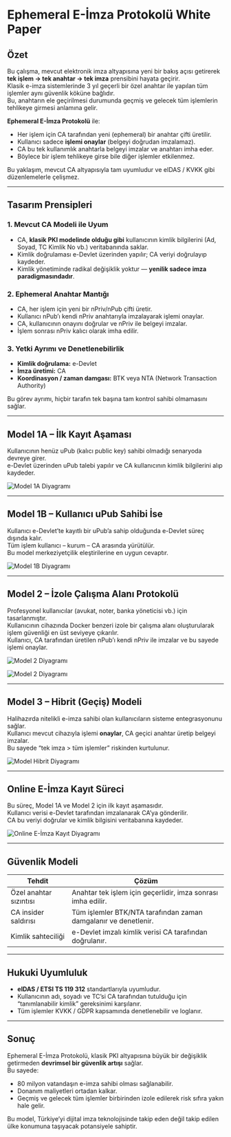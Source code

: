 # Ephemeral E-İmza Protokolü White Paper

## Özet
Bu çalışma, mevcut elektronik imza altyapısına yeni bir bakış açısı getirerek **tek işlem → tek anahtar → tek imza** prensibini hayata geçirir.  
Klasik e-imza sistemlerinde 3 yıl geçerli bir özel anahtar ile yapılan tüm işlemler aynı güvenlik köküne bağlıdır.  
Bu, anahtarın ele geçirilmesi durumunda geçmiş ve gelecek tüm işlemlerin tehlikeye girmesi anlamına gelir.  

**Ephemeral E-İmza Protokolü** ile:
- Her işlem için CA tarafından yeni (ephemeral) bir anahtar çifti üretilir.
- Kullanıcı sadece **işlemi onaylar** (belgeyi doğrudan imzalamaz).
- CA bu tek kullanımlık anahtarla belgeyi imzalar ve anahtarı imha eder.
- Böylece bir işlem tehlikeye girse bile diğer işlemler etkilenmez.

Bu yaklaşım, mevcut CA altyapısıyla tam uyumludur ve eIDAS / KVKK gibi düzenlemelerle çelişmez.

---

## Tasarım Prensipleri

### 1. Mevcut CA Modeli ile Uyum
- CA, **klasik PKI modelinde olduğu gibi** kullanıcının kimlik bilgilerini (Ad, Soyad, TC Kimlik No vb.) veritabanında saklar.
- Kimlik doğrulaması e-Devlet üzerinden yapılır; CA veriyi doğrulayıp kaydeder.
- Kimlik yönetiminde radikal değişiklik yoktur — **yenilik sadece imza paradigmasındadır**.

### 2. Ephemeral Anahtar Mantığı
- CA, her işlem için yeni bir nPriv/nPub çifti üretir.
- Kullanıcı nPub’ı kendi nPriv anahtarıyla imzalayarak işlemi onaylar.
- CA, kullanıcının onayını doğrular ve nPriv ile belgeyi imzalar.
- İşlem sonrası nPriv kalıcı olarak imha edilir.

### 3. Yetki Ayrımı ve Denetlenebilirlik
- **Kimlik doğrulama:** e-Devlet
- **İmza üretimi:** CA
- **Koordinasyon / zaman damgası:** BTK veya NTA (Network Transaction Authority)

Bu görev ayrımı, hiçbir tarafın tek başına tam kontrol sahibi olmamasını sağlar.

---

## Model 1A – İlk Kayıt Aşaması
Kullanıcının henüz uPub (kalıcı public key) sahibi olmadığı senaryoda devreye girer.  
e-Devlet üzerinden uPub talebi yapılır ve CA kullanıcının kimlik bilgilerini alıp kaydeder.

![Model 1A Diyagramı](images/model_1A_diyagram_TR.png)

---

## Model 1B – Kullanıcı uPub Sahibi İse
Kullanıcı e-Devlet’te kayıtlı bir uPub’a sahip olduğunda e-Devlet süreç dışında kalır.  
Tüm işlem kullanıcı – kurum – CA arasında yürütülür.  
Bu model merkeziyetçilik eleştirilerine en uygun cevaptır.

![Model 1B Diyagramı](images/model_1B_diyagram_TR.png)

---

## Model 2 – İzole Çalışma Alanı Protokolü
Profesyonel kullanıcılar (avukat, noter, banka yöneticisi vb.) için tasarlanmıştır.  
Kullanıcının cihazında Docker benzeri izole bir çalışma alanı oluşturularak işlem güvenliği en üst seviyeye çıkarılır.  
Kullanıcı, CA tarafından üretilen nPub’ı kendi nPriv ile imzalar ve bu sayede işlemi onaylar.

![Model 2 Diyagramı](images/izole_calisma_alani_TR.png)


![Model 2 Diyagramı](images/online_eimza_kayit_diyagram_TR.png)

---

## Model 3 – Hibrit (Geçiş) Modeli
Halihazırda nitelikli e-imza sahibi olan kullanıcıların sisteme entegrasyonunu sağlar.  
Kullanıcı mevcut cihazıyla işlemi **onaylar**, CA geçici anahtar üretip belgeyi imzalar.  
Bu sayede “tek imza > tüm işlemler” riskinden kurtulunur.

![Model Hibrit Diyagramı](images/model_hibrit_diyagram_TR.png)

---

## Online E-İmza Kayıt Süreci
Bu süreç, Model 1A ve Model 2 için ilk kayıt aşamasıdır.  
Kullanıcı verisi e-Devlet tarafından imzalanarak CA’ya gönderilir.  
CA bu veriyi doğrular ve kimlik bilgisini veritabanına kaydeder.

![Online E-İmza Kayıt Diyagramı](images/online_eimza_kayit_diyagram_TR.png)

---

## Güvenlik Modeli

| Tehdit                  | Çözüm                                                      |
|------------------------|----------------------------------------------------------|
| Özel anahtar sızıntısı | Anahtar tek işlem için geçerlidir, imza sonrası imha edilir. |
| CA insider saldırısı   | Tüm işlemler BTK/NTA tarafından zaman damgalanır ve denetlenir. |
| Kimlik sahteciliği     | e-Devlet imzalı kimlik verisi CA tarafından doğrulanır. |

---

## Hukuki Uyumluluk
- **eIDAS / ETSI TS 119 312** standartlarıyla uyumludur.
- Kullanıcının adı, soyadı ve TC’si CA tarafından tutulduğu için “tanımlanabilir kimlik” gereksinimi karşılanır.
- Tüm işlemler KVKK / GDPR kapsamında denetlenebilir ve loglanır.

---

## Sonuç
Ephemeral E-İmza Protokolü, klasik PKI altyapısına büyük bir değişiklik getirmeden **devrimsel bir güvenlik artışı** sağlar.  
Bu sayede:
- 80 milyon vatandaşın e-imza sahibi olması sağlanabilir.
- Donanım maliyetleri ortadan kalkar.
- Geçmiş ve gelecek tüm işlemler birbirinden izole edilerek risk sıfıra yakın hale gelir.

Bu model, Türkiye’yi dijital imza teknolojisinde takip eden değil takip edilen ülke konumuna taşıyacak potansiyele sahiptir.
